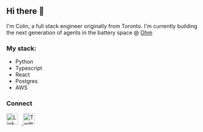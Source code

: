 ## Hi there 👋

I'm Colin, a full stack engineer originally from Toronto. I'm currently building the next generation of agents in the battery space @ [Ohm](https://www.ohm.ai/)

### My stack:
- Python
- Typescript
- React
- Postgres
- AWS

### Connect
<p align="left">
  <a href="https://www.linkedin.com/in/colindchung" target="_blank">
    <img alt="LinkedIn" src="https://cdn.jsdelivr.net/npm/simple-icons@v10/icons/linkedin.svg" width="30" height="30" style="padding-right: 10px;" />
  </a>
  <a href="https://twitter.com/colindchung" target="_blank">
    <img alt="Twitter" src="https://cdn.jsdelivr.net/npm/simple-icons@v10/icons/twitter.svg" width="30" height="30" />
  </a>
</p>
